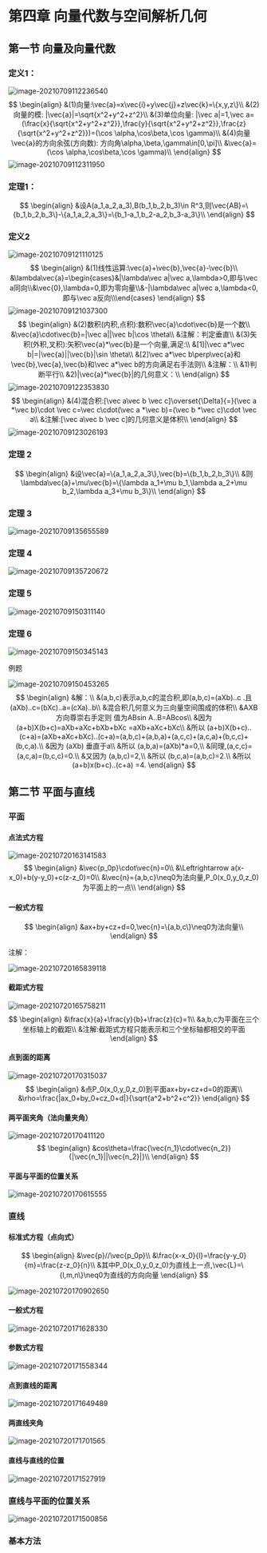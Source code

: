 # 第四章 向量代数与空间解析几何

## 第一节 向量及向量代数

### 定义1：

![image-20210709112236540](https://raw.githubusercontent.com/ebxeax/images/main/image-20210709112236540.jpg)
$$
\begin{align}
&(1)向量:\vec{a}=x\vec{i}+y\vec{j}+z\vec{k}=\{x,y,z\}\\
&(2)向量的模: |\vec{a}|=\sqrt{x^2+y^2+z^2}\\
&(3)单位向量: |\vec a|=1,\vec a=(\frac{x}{\sqrt{x^2+y^2+z^2}},\frac{y}{\sqrt{x^2+y^2+z^2}},\frac{z}{\sqrt{x^2+y^2+z^2}})=(\cos \alpha,\cos\beta,\cos \gamma)\\
&(4)向量\vec{a}的方向余弦(方向数):
方向角\alpha,\beta,\gamma\in[0,\pi]\\
&\vec{a}=(\cos \alpha,\cos\beta,\cos \gamma)\\
\end{align}
$$
![image-20210709112311950](https://raw.githubusercontent.com/ebxeax/images/main/image-20210709112311950.jpg)

### 定理1：

$$
\begin{align}
&设A(a_1,a_2,a_3),B(b_1,b_2,b_3)\in R^3,则\vec{AB}=\{b_1,b_2,b_3\}-\{a_1,a_2,a_3\}=\{b_1-a_1,b_2-a_2,b_3-a_3\}\\
\end{align}
$$



### 定义2

![image-20210709121110125](https://raw.githubusercontent.com/ebxeax/images/main/image-20210709121110125.jpg)
$$
\begin{align}
&(1)线性运算:\vec{a}+\vec{b},\vec{a}-\vec{b}\\
&\lambda\vec{a}=\begin{cases}&|\lambda\vec a|\vec a,\lambda>0,即与\vec a同向\\&\vec{0},\lambda=0,即为零向量\\&-|\lambda\vec a|\vec a,\lambda<0,即与\vec a反向\\\end{cases}
\end{align}
$$
![image-20210709121037300](https://raw.githubusercontent.com/ebxeax/images/main/image-20210709121037300.jpg)
$$
\begin{align}
&(2)数积(内积,点积):数积\vec{a}\cdot\vec{b}是一个数\\
&\vec{a}\cdot\vec{b}=|\vec a||\vec b|\cos \theta\\
&注解：判定垂直\\
&(3)矢积(外积,叉积):矢积\vec{a}*\vec{b}是一个向量,满足:\\
&[1]|\vec a*\vec b|=|\vec{a}||\vec{b}|\sin \theta\\
&[2]\vec a*\vec b\perp\vec{a}和\vec{b},\vec{a},\vec{b}和\vec a*\vec b的方向满足右手法则\\
&注解：\\
&1)判断平行\\
&2)|\vec{a}*\vec{b}|的几何意义：\\
\end{align}
$$
![image-20210709122353830](https://raw.githubusercontent.com/ebxeax/images/main/image-20210709122353830.jpg)
$$
\begin{align}
&(4)混合积:[\vec a\vec b \vec c]\overset{\Delta}{=}(\vec a *\vec b)\cdot \vec c=\vec c\cdot(\vec a *\vec b)=(\vec b *\vec c)\cdot \vec a\\
&注解:[\vec a\vec b \vec c]的几何意义是体积\\
\end{align}
$$
![image-20210709123026193](https://raw.githubusercontent.com/ebxeax/images/main/image-20210709123026193.jpg)

### 定理 2

$$
\begin{align}
&设\vec{a}=\{a_1,a_2,a_3\},\vec{b}=\{b_1,b_2,b_3\}\\
&则\lambda\vec{a}+\mu\vec{b}=\{\lambda a_1+\mu b_1,\lambda a_2+\mu b_2,\lambda a_3+\mu b_3\}\\
\end{align}
$$

### 定理 3

![image-20210709135655589](https://raw.githubusercontent.com/ebxeax/images/main/image-20210709135655589.jpg)

### 定理 4

![image-20210709135720672](https://raw.githubusercontent.com/ebxeax/images/main/image-20210709135720672.jpg)

### 定理 5

![image-20210709150311140](https://raw.githubusercontent.com/ebxeax/images/main/image-20210709150311140.jpg)

### 定理 6

![image-20210709150345143](https://raw.githubusercontent.com/ebxeax/images/main/image-20210709150345143.jpg)

例题

![image-20210709150453265](https://raw.githubusercontent.com/ebxeax/images/main/image-20210709150453265.jpg)
$$
\begin{align}
&解：\\
&(a,b,c)表示a,b,c的混合积,即(a,b,c)=(aXb)..c .且(aXb)..c=(bXc)..a=(cXa)..b\\
&混合积几何意义为三向量空间围成的体积\\
&AXB方向尊崇右手定则 值为ABsin A..B=ABcos\\
&因为 (a+b)X(b+c)=aXb+aXc+bXb+bXc
=aXb+aXc+bXc\\
&所以 (a+b)X(b+c)..(c+a)=(aXb+aXc+bXc)..(c+a)=(a,b,c)+(a,b,a)+(a,c,c)+(a,c,a)+(b,c,c)+(b,c,a).\\
&因为 (aXb) 垂直于a\\
&所以 (a,b,a)=(aXb)*a=0,\\
&同理,(a,c,c)=(a,c,a)=(b,c,c)=0.\\
&又因为 (a,b,c)=2,\\
&所以 (b,c,a)=(a,b,c)=2.\\
&所以 (a+b)x(b+c)..(c+a) =4.
\end{align}
$$

## 第二节 平面与直线

### 平面

#### 点法式方程

![image-20210720163141583](https://raw.githubusercontent.com/ebxeax/images/main/image-20210720163141583.jpg)
$$
\begin{align}
&\vec{p_0p}\cdot\vec{n}=0\\
&\Leftrightarrow a(x-x_0)+b(y-y_0)+c(z-z_0)=0\\
&\vec{n}={a,b,c}\neq0为法向量,P_0(x_0,y_0,z_0)为平面上的一点\\
\end{align}
$$

#### 一般式方程

$$
\begin{align}
&ax+by+cz+d=0,\vec{n}=\{a,b,c\}\neq0为法向量\\
\end{align}
$$

注解：

![image-20210720165839118](https://raw.githubusercontent.com/ebxeax/images/main/image-20210720165839118.jpg)

#### 截距式方程

![image-20210720165758211](https://raw.githubusercontent.com/ebxeax/images/main/image-20210720165758211.jpg)
$$
\begin{align}
&\frac{x}{a}+\frac{y}{b}+\frac{z}{c}=1\\
&a,b,c为平面在三个坐标轴上的截距\\
&注解:截距式方程只能表示和三个坐标轴都相交的平面
\end{align}
$$

#### 点到面的距离

![image-20210720170315037](https://raw.githubusercontent.com/ebxeax/images/main/image-20210720170315037.jpg)
$$
\begin{align}
&点P_0(x_0,y_0,z_0)到平面ax+by+cz+d=0的距离\\
&\rho=\frac{|ax_0+by_0+cz_0+d|}{\sqrt{a^2+b^2+c^2}}
\end{align}
$$

#### 两平面夹角（法向量夹角）

![image-20210720170411120](https://raw.githubusercontent.com/ebxeax/images/main/image-20210720170411120.jpg)
$$
\begin{align}
&cos\theta=\frac{\vec{n_1}\cdot\vec{n_2}}{|\vec{n_1}||\vec{n_2}|}\\
\end{align}
$$

#### 平面与平面的位置关系

![image-20210720170615555](https://raw.githubusercontent.com/ebxeax/images/main/image-20210720170615555.jpg)

### 直线

#### 标准式方程（点向式）

$$
\begin{align}
&\vec{p}//\vec{p_0p}\\
&\frac{x-x_0}{l}=\frac{y-y_0}{m}=\frac{z-z_0}{n}\\
&其中P_0(x_0,y_0,z_0)为直线上一点,\vec{L}=\{l,m,n\}\neq0为直线的方向向量
\end{align}
$$



![image-20210720170902650](https://raw.githubusercontent.com/ebxeax/images/main/image-20210720170902650.jpg)

#### 一般式方程

![image-20210720171628330](https://raw.githubusercontent.com/ebxeax/images/main/image-20210720171628330.jpg)

#### 参数式方程

![image-20210720171558344](https://raw.githubusercontent.com/ebxeax/images/main/image-20210720171558344.jpg)

#### 点到直线的距离

![image-20210720171649489](https://raw.githubusercontent.com/ebxeax/images/main/image-20210720171649489.jpg)

#### 两直线夹角

![image-20210720171701565](https://raw.githubusercontent.com/ebxeax/images/main/image-20210720171701565.jpg)

#### 直线与直线的位置

![image-20210720171527919](https://raw.githubusercontent.com/ebxeax/images/main/image-20210720171527919.jpg)

### 直线与平面的位置关系

![image-20210720171500856](https://raw.githubusercontent.com/ebxeax/images/main/image-20210720171500856.jpg)

### 基本方法


